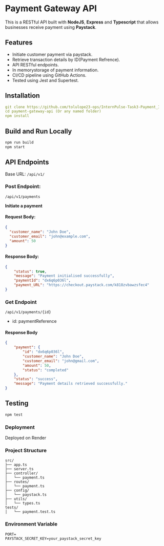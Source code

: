 # Payment Gateway API
  This is a RESTful API built with **NodeJS**, **Express** and **Typescript** that allows businesses receive payment using **Paystack**.

## Features
- Initiate customer payment via paystack.
- Retrieve transaction details by ID(Payment Refrence).
- API RESTful endpoints.
- In memorystorage of payment information.
- CI/CD pipeline using GitHub Actions.
- Tested using Jest and Supertest.

## Installation
```yml
git clone https://github.com/tolulope23-ops/InternPulse-Task3-Payment_Integration
cd payment-gateway-api (Or any named folder)
npm install
```
## Build and Run Locally
```bash
npm run build
npm start
```

## API Endpoints
Base URL: `/api/v1/`

### Post Endpoint: 
`/api/v1/payments`

**Initiate a payment**
#### Request Body:
```json
{
  "customer_name": "John Doe",
  "customer_email": "john@example.com",
  "amount": 50
}
```
#### Response Body:
```json
{
    "status": true,
    "message": "Payment initialised successfully",
    "paymentId": "dx6q6p036l",
    "payment_URL": "https://checkout.paystack.com/k818zvbawzsfec4"
}
```
### Get Endpoint
`/api/v1/payments/{id}`
- id: paymentReference

#### Response Body
```json
{
    "payment": {
        "id": "dx6q6p036l",
        "customer_name": "John Doe",
        "customer_email": "john@gmail.com",
        "amount": 50,
        "status": "completed"
    },
    "status": "success",
    "message": "Payment details retrieved successfully."
}
```
## Testing
```bash
npm test
```
### Deployment
  Deployed on Render

### Project Structure
```arduino
src/
├── app.ts
├── server.ts
├── controller/
│   └── payment.ts
├── routes/
│   └── payment.ts
├── config/
│   └── paystack.ts
├── utils/
│   └── types.ts
tests/
│   └── payment.test.ts

```
### Environment Variable
```env
PORT=
PAYSTACK_SECRET_KEY=your_paystack_secret_key
```
